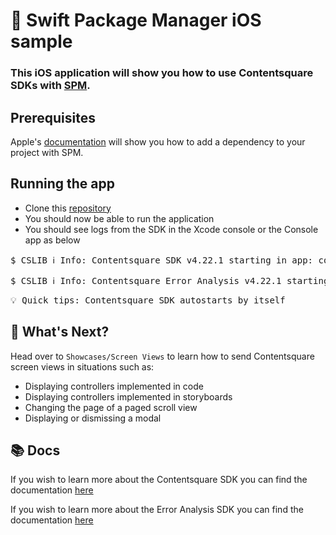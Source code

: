# 🎉 Swift Package Manager iOS sample 

### This iOS application will show you how to use Contentsquare SDKs with [SPM](https://developer.apple.com/documentation/swift_packages/adding_package_dependencies_to_your_app). <br />

## Prerequisites

Apple's [documentation](https://developer.apple.com/documentation/swift_packages/adding_package_dependencies_to_your_app) will show you how to add a dependency to your project with SPM.

## Running the app
* Clone this [repository](https://github.com/ContentSquare/iOS-sample-app)
* You should now be able to run the application
* You should see logs from the SDK in the Xcode console or the Console app as below

<pre>$ CSLIB ℹ️ Info: Contentsquare SDK v4.22.1 starting in app: com.your.bundle.identifier</pre>
<pre>$ CSLIB ℹ️ Info: Contentsquare Error Analysis v4.22.1 starting in app: com.your.bundle.identifier</pre>

<pre>💡 Quick tips: Contentsquare SDK autostarts by itself </pre>

## 🚀 What's Next?

Head over to `Showcases/Screen Views` to learn how to send Contentsquare screen views in situations such as:
*  Displaying controllers implemented in code
*  Displaying controllers implemented in storyboards
*  Changing the page of a paged scroll view
*  Displaying or dismissing a modal

## 📚 Docs

If you wish to learn more about the Contentsquare SDK you can find the documentation [here](https://docs.contentsquare.com/ios/)

If you wish to learn more about the Error Analysis SDK you can find the documentation [here](https://docs.contentsquare.com/ios-sdk-error-analysis/)
